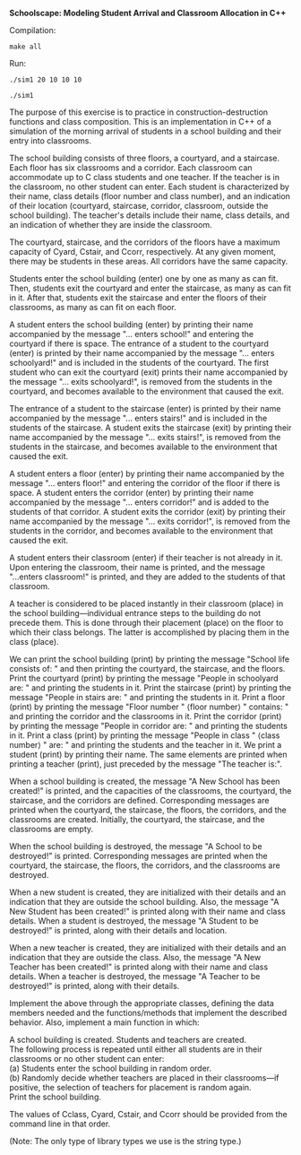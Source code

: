 **Schoolscape: Modeling Student Arrival and Classroom Allocation in C++**


Compilation:

    make all

Run: 

    ./sim1 20 10 10 10

    ./sim1

The purpose of this exercise is to practice in construction-destruction functions and class composition. This is an implementation in C++ of a simulation of the morning arrival of students in a school building and their entry into classrooms.

The school building consists of three floors, a courtyard, and a staircase. Each floor has six classrooms and a corridor. Each classroom can accommodate up to C class students and one teacher. If the teacher is in the classroom, no other student can enter. Each student is characterized by their name, class details (floor number and class number), and an indication of their location (courtyard, staircase, corridor, classroom, outside the school building). The teacher's details include their name, class details, and an indication of whether they are inside the classroom.

The courtyard, staircase, and the corridors of the floors have a maximum capacity of Cyard, Cstair, and Ccorr, respectively. At any given moment, there may be students in these areas. All corridors have the same capacity.

Students enter the school building (enter) one by one as many as can fit. Then, students exit the courtyard and enter the staircase, as many as can fit in it. After that, students exit the staircase and enter the floors of their classrooms, as many as can fit on each floor.

A student enters the school building (enter) by printing their name accompanied by the message "... enters school!" and entering the courtyard if there is space. The entrance of a student to the courtyard (enter) is printed by their name accompanied by the message "... enters schoolyard!" and is included in the students of the courtyard. The first student who can exit the courtyard (exit) prints their name accompanied by the message "... exits schoolyard!", is removed from the students in the courtyard, and becomes available to the environment that caused the exit.

The entrance of a student to the staircase (enter) is printed by their name accompanied by the message "... enters stairs!" and is included in the students of the staircase. A student exits the staircase (exit) by printing their name accompanied by the message "... exits stairs!", is removed from the students in the staircase, and becomes available to the environment that caused the exit.

A student enters a floor (enter) by printing their name accompanied by the message "... enters floor!" and entering the corridor of the floor if there is space. A student enters the corridor (enter) by printing their name accompanied by the message "... enters corridor!" and is added to the students of that corridor. A student exits the corridor (exit) by printing their name accompanied by the message "... exits corridor!", is removed from the students in the corridor, and becomes available to the environment that caused the exit.

A student enters their classroom (enter) if their teacher is not already in it. Upon entering the classroom, their name is printed, and the message "...enters classroom!" is printed, and they are added to the students of that classroom.

A teacher is considered to be placed instantly in their classroom (place) in the school building—individual entrance steps to the building do not precede them. This is done through their placement (place) on the floor to which their class belongs. The latter is accomplished by placing them in the class (place).

We can print the school building (print) by printing the message "School life consists of: " and then printing the courtyard, the staircase, and the floors. Print the courtyard (print) by printing the message "People in schoolyard are: " and printing the students in it. Print the staircase (print) by printing the message "People in stairs are: " and printing the students in it. Print a floor (print) by printing the message "Floor number " ⟨floor number⟩ " contains: " and printing the corridor and the classrooms in it. Print the corridor (print) by printing the message "People in corridor are: " and printing the students in it. Print a class (print) by printing the message "People in class " ⟨class number⟩ " are: " and printing the students and the teacher in it. We print a student (print) by printing their name. The same elements are printed when printing a teacher (print), just preceded by the message "The teacher is:".

When a school building is created, the message "A New School has been created!" is printed, and the capacities of the classrooms, the courtyard, the staircase, and the corridors are defined. Corresponding messages are printed when the courtyard, the staircase, the floors, the corridors, and the classrooms are created. Initially, the courtyard, the staircase, and the classrooms are empty.

When the school building is destroyed, the message "A School to be destroyed!" is printed. Corresponding messages are printed when the courtyard, the staircase, the floors, the corridors, and the classrooms are destroyed.

When a new student is created, they are initialized with their details and an indication that they are outside the school building. Also, the message "A New Student has been created!" is printed along with their name and class details. When a student is destroyed, the message "A Student to be destroyed!" is printed, along with their details and location.

When a new teacher is created, they are initialized with their details and an indication that they are outside the class. Also, the message "A New Teacher has been created!" is printed along with their name and class details. When a teacher is destroyed, the message "A Teacher to be destroyed!" is printed, along with their details.

Implement the above through the appropriate classes, defining the data members needed and the functions/methods that implement the described behavior. Also, implement a main function in which:

  A school building is created.
  Students and teachers are created. \
  The following process is repeated until either all students are in their classrooms or no other student can enter: \
  (a) Students enter the school building in random order. \
  (b) Randomly decide whether teachers are placed in their classrooms—if positive, the selection of teachers for placement is random again. \
  Print the school building.

The values of Cclass, Cyard, Cstair, and Ccorr should be provided from the command line in that order.

(Note: The only type of library types we use is the string type.)

